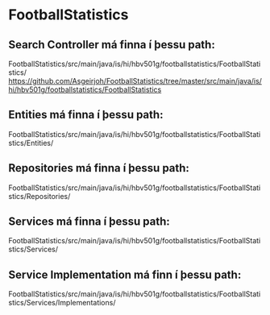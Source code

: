 # FootballStatistics

## Search Controller má finna í þessu path:
FootballStatistics/src/main/java/is/hi/hbv501g/footballstatistics/FootballStatistics/
https://github.com/Asgeirjoh/FootballStatistics/tree/master/src/main/java/is/hi/hbv501g/footballstatistics/FootballStatistics

## Entities má finna í þessu path:
FootballStatistics/src/main/java/is/hi/hbv501g/footballstatistics/FootballStatistics/Entities/

## Repositories má finna í þessu path:
FootballStatistics/src/main/java/is/hi/hbv501g/footballstatistics/FootballStatistics/Repositories/

## Services má finna í þessu path:
FootballStatistics/src/main/java/is/hi/hbv501g/footballstatistics/FootballStatistics/Services/

## Service Implementation má finn í þessu path:
FootballStatistics/src/main/java/is/hi/hbv501g/footballstatistics/FootballStatistics/Services/Implementations/
